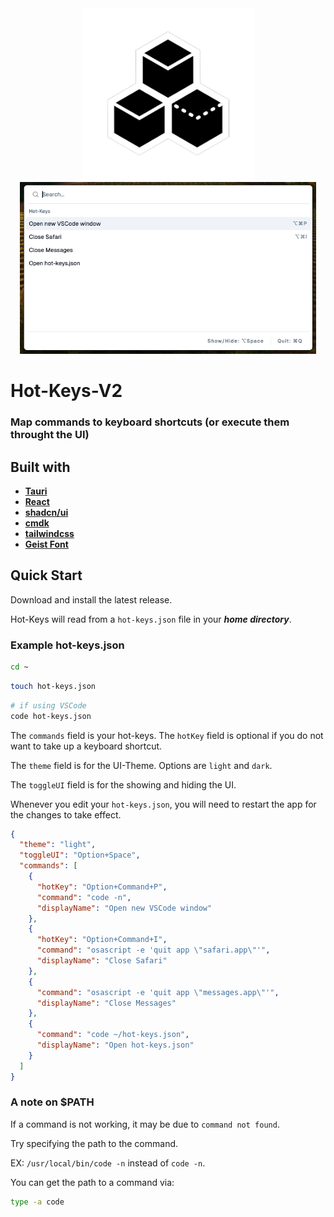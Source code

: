 <div align="center" style="display:flex align-items:center justify-content:center">
    <img src="src-tauri/icons/Square310x310Logo.png" alt="Icon" height="275px"/>
    <img src="src/assets/ui-image.png" alt="UI" height="275px"/>
</div>

# Hot-Keys-V2

### Map commands to keyboard shortcuts (or execute them throught the UI)

## Built with

- [**Tauri**](https://tauri.app)
- [**React**](https://react.dev)
- [**shadcn/ui**](https://ui.shadcn.com)
- [**cmdk**](https://github.com/pacocoursey/cmdk)
- [**tailwindcss**](https://tailwindcss.com)
- [**Geist Font**](https://github.com/vercel/geist-font/blob/main/LICENSE.txt)

## Quick Start

Download and install the latest release.

Hot-Keys will read from a `hot-keys.json` file in your **_home directory_**.

### Example hot-keys.json

```bash
cd ~
```

```bash
touch hot-keys.json
```

```bash
# if using VSCode
code hot-keys.json
```

The `commands` field is your hot-keys. The `hotKey` field is optional if you do not want to take up a keyboard shortcut.

The `theme` field is for the UI-Theme. Options are `light` and `dark`.

The `toggleUI` field is for the showing and hiding the UI.

Whenever you edit your `hot-keys.json`, you will need to restart the app for the changes to take effect.

```json
{
  "theme": "light",
  "toggleUI": "Option+Space",
  "commands": [
    {
      "hotKey": "Option+Command+P",
      "command": "code -n",
      "displayName": "Open new VSCode window"
    },
    {
      "hotKey": "Option+Command+I",
      "command": "osascript -e 'quit app \"safari.app\"'",
      "displayName": "Close Safari"
    },
    {
      "command": "osascript -e 'quit app \"messages.app\"'",
      "displayName": "Close Messages"
    },
    {
      "command": "code ~/hot-keys.json",
      "displayName": "Open hot-keys.json"
    }
  ]
}
```

### A note on $PATH

If a command is not working, it may be due to `command not found`.

Try specifying the path to the command.

EX: `/usr/local/bin/code -n` instead of `code -n`.

You can get the path to a command via:

```bash
type -a code
```

